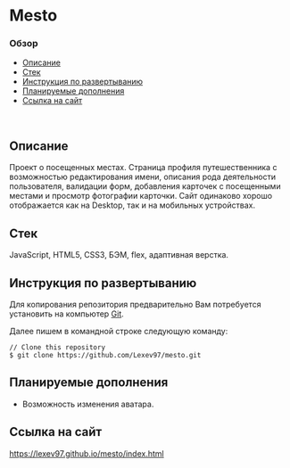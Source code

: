 # **Mesto**

### Обзор
* [Описание](#описание)
* [Стек](#стек)
* [Инструкция по развертыванию](#инструкция-по-развертыванию)
* [Планируемые дополнения](#планируемые-дополнения)
* [Ссылка на сайт](#ссылка-на-сайт)
<br>

## Описание

Проект о посещенных местах. Страница профиля путешественника с возможностью редактирования имени, описания рода деятельности пользователя, валидации форм, добавления карточек с посещенными местами и просмотр фотографии карточки. Сайт одинаково хорошо отображается как на Desktop, так и на мобильных устройствах.

## Стек

JavaScript, HTML5, CSS3, БЭМ, flex, адаптивная верстка.

## Инструкция по развертыванию

Для копирования репозитория предварительно Вам потребуется установить на компьютер [Git](https://git-scm.com/).

Далее пишем в командной строке следующую команду:

```
// Clone this repository
$ git clone https://github.com/Lexev97/mesto.git
```

## Планируемые дополнения
- Возможность изменения аватара.

## Ссылка на сайт
https://lexev97.github.io/mesto/index.html
